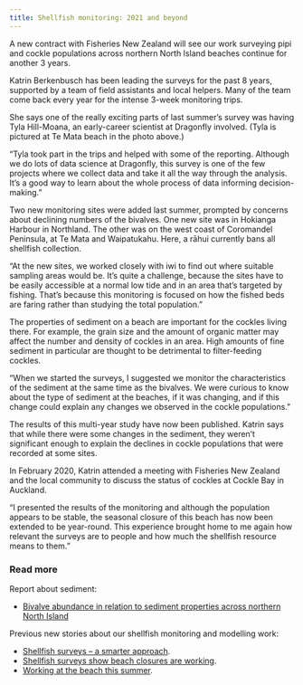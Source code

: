 ```yaml
---
title: Shellfish monitoring: 2021 and beyond
---
```

A new contract with Fisheries New Zealand will see our work surveying pipi and cockle populations across northern North Island beaches continue for another 3 years.

<!--more-->

Katrin Berkenbusch has been leading the surveys for the past 8 years, supported by a team of field assistants and local helpers. Many of the team come back every year for the intense 3-week monitoring trips.  

She says one of the really exciting parts of last summer’s survey was having Tyla Hill-Moana, an early-career scientist at Dragonfly involved. (Tyla is pictured at Te Mata beach in the photo above.)

“Tyla took part in the trips and helped with some of the reporting. Although we do lots of data science at Dragonfly, this survey is one of the few projects where we collect data and take it all the way through the analysis. It’s a good way to learn about the whole process of data informing decision-making.”

Two new monitoring sites were added last summer, prompted by concerns about declining numbers of the bivalves. One new site was in Hokianga Harbour in Northland. The other was on the west coast of Coromandel Peninsula, at Te Mata and Waipatukahu. Here, a rāhui currently bans all shellfish collection.

“At the new sites, we worked closely with iwi to find out where suitable sampling areas would be. It’s quite a challenge, because the sites have to be easily accessible at a normal low tide and in an area that’s targeted by fishing. That’s because this monitoring is focused on how the fished beds are faring rather than studying the total population.”

The properties of sediment on a beach are important for the cockles living there. For example, the grain size and the amount of organic matter may affect the number and density of cockles in an area. High amounts of fine sediment in particular are thought to be detrimental to filter-feeding cockles.

“When we started the surveys, I suggested we monitor the characteristics of the sediment at the same time as the bivalves. We were curious to know about the type of sediment at the beaches, if it was changing, and if this change could explain any changes we observed in the cockle populations.”

The results of this multi-year study have now been published.  Katrin says that while there were some changes in the sediment, they weren’t significant enough to explain the declines in cockle populations that were recorded at some sites.

In February 2020, Katrin attended a meeting with Fisheries New Zealand and the local community to discuss the status of cockles at Cockle Bay in Auckland.

“I presented the results of the monitoring and although the population appears to be stable, the seasonal closure of this beach has now been extended to be year-round. This experience brought home to me again how relevant the surveys are to people and how much the shellfish resource means to them.”

### Read more
Report about sediment:
* [Bivalve abundance in relation to sediment properties across northern North Island](https://files.dragonfly.co.nz/publications/pdf/neubauer_bivalve_2021.pdf)

Previous new stories about our shellfish monitoring and modelling work:
* [Shellfish surveys – a smarter approach](https://www.dragonfly.co.nz/news/2016-04-11-sample-smarter.html).
* [Shellfish surveys show beach closures are working](https://www.dragonfly.co.nz/news/2015-12-14-cockle-pipi-surveys.html).
* [Working at the beach this summer](https://www.dragonfly.co.nz/news/2014-01-15-working-beach-summer.html).
